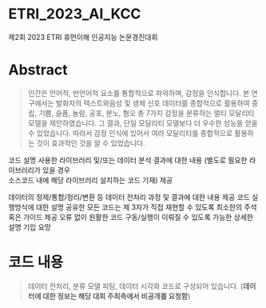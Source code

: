 # ETRI_2023_AI_KCC
제2회 2023 ETRI 휴먼이해 인공지능 논문경진대회 

# Abstract
>인간은 언어적, 반언어적 요소를 통합적으로 파악하며, 감정을 인식합니다. 본 연구에서는 발화자의 텍스트와음성 및 생체 신호 데이터를 종합적으로 활용하여 중립, 기쁨, 슬픔, 놀람, 공포, 분노, 혐오 총 7가지 감정을 분류하는 멀티 모달리티 모델을 제안하였습니다. 그 결과, 단일 모달리티 모델보다 더 우수한 성능을 얻을 수 있었습니다. 따라서 감정 인식에 있어서 여러 모달리티를 종합적으로 활용하는 것이 효과적인 것을 알 수 있었습니다.

코드 설명
  사용한 라이브러리 및/또는 데이터 분석 결과에 대한 내용 (별도로 필요한 라이브러리가 있을 경우   
  소스코드 내에 해당 라이브러리 설치하는 코드 기재) 제공
  
데이터의 정제/통합/정리/변환 등 데이터 전처리 과정 및 결과에 대한 내용 제공
  코드 실행방식에 대한 설명
  공유한 모든 코드는 제 3자가 직접 재현할 수 있도록 최소한의 주석 혹은 가이드 제공
  오류 없이 원활한 코드 구동/실행이 이뤄질 수 있도록 가능한 상세한 설명 기입 요망


# 코드 내용
>데이터 전처리, 분류 모델 피팅, 데이터 시각화 코드로 구성되어 있습니다. (**데이터에 대한 정보는 해당 대회 주최측에서 비공개를 요청함**)
